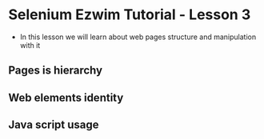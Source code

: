# Selenium Ezwim Tutorial - Lesson 3

+ In this lesson we will learn about web pages structure and
    manipulation with it

## Pages is hierarchy

## Web elements identity

## Java script usage
